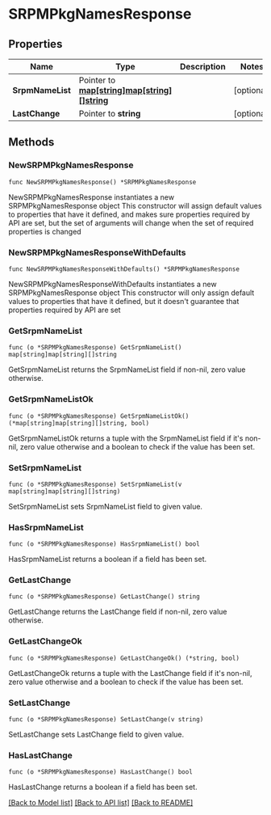# SRPMPkgNamesResponse

## Properties

Name | Type | Description | Notes
------------ | ------------- | ------------- | -------------
**SrpmNameList** | Pointer to [**map[string]map[string][]string**](map.md) |  | [optional] 
**LastChange** | Pointer to **string** |  | [optional] 

## Methods

### NewSRPMPkgNamesResponse

`func NewSRPMPkgNamesResponse() *SRPMPkgNamesResponse`

NewSRPMPkgNamesResponse instantiates a new SRPMPkgNamesResponse object
This constructor will assign default values to properties that have it defined,
and makes sure properties required by API are set, but the set of arguments
will change when the set of required properties is changed

### NewSRPMPkgNamesResponseWithDefaults

`func NewSRPMPkgNamesResponseWithDefaults() *SRPMPkgNamesResponse`

NewSRPMPkgNamesResponseWithDefaults instantiates a new SRPMPkgNamesResponse object
This constructor will only assign default values to properties that have it defined,
but it doesn't guarantee that properties required by API are set

### GetSrpmNameList

`func (o *SRPMPkgNamesResponse) GetSrpmNameList() map[string]map[string][]string`

GetSrpmNameList returns the SrpmNameList field if non-nil, zero value otherwise.

### GetSrpmNameListOk

`func (o *SRPMPkgNamesResponse) GetSrpmNameListOk() (*map[string]map[string][]string, bool)`

GetSrpmNameListOk returns a tuple with the SrpmNameList field if it's non-nil, zero value otherwise
and a boolean to check if the value has been set.

### SetSrpmNameList

`func (o *SRPMPkgNamesResponse) SetSrpmNameList(v map[string]map[string][]string)`

SetSrpmNameList sets SrpmNameList field to given value.

### HasSrpmNameList

`func (o *SRPMPkgNamesResponse) HasSrpmNameList() bool`

HasSrpmNameList returns a boolean if a field has been set.

### GetLastChange

`func (o *SRPMPkgNamesResponse) GetLastChange() string`

GetLastChange returns the LastChange field if non-nil, zero value otherwise.

### GetLastChangeOk

`func (o *SRPMPkgNamesResponse) GetLastChangeOk() (*string, bool)`

GetLastChangeOk returns a tuple with the LastChange field if it's non-nil, zero value otherwise
and a boolean to check if the value has been set.

### SetLastChange

`func (o *SRPMPkgNamesResponse) SetLastChange(v string)`

SetLastChange sets LastChange field to given value.

### HasLastChange

`func (o *SRPMPkgNamesResponse) HasLastChange() bool`

HasLastChange returns a boolean if a field has been set.


[[Back to Model list]](../README.md#documentation-for-models) [[Back to API list]](../README.md#documentation-for-api-endpoints) [[Back to README]](../README.md)


